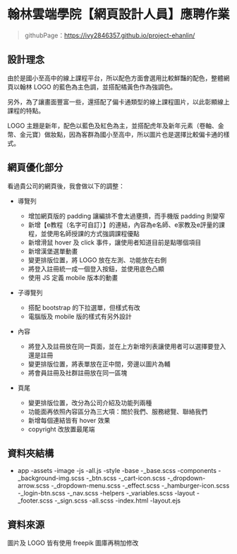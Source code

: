 # 翰林雲端學院【網頁設計人員】應聘作業

> githubPage：https://ivy2846357.github.io/project-ehanlin/

## 設計理念

由於是國小至高中的線上課程平台，所以配色方面會選用比較鮮豔的配色，整體網頁以翰林 LOGO 的藍色為主色調，並搭配橘黃色作為強調色。

另外，為了讓畫面豐富一些，還搭配了偏卡通類型的線上課程圖片，以此彰顯線上課程的特點。

LOGO 主題是新年，配色以藍色及紅色為主，並搭配虎年及新年元素（卷軸、金幣、金元寶）做妝點，因為客群為國小至高中，所以圖片也是選擇比較偏卡通的樣式。

## 網頁優化部分

看過貴公司的網頁後，我會做以下的調整：

- 導覽列
  - 增加網頁版的 padding 讓編排不會太過壅擠，而手機版 padding 則變窄
  - 新增【e教程（名字可自訂）】的連結，內容為e名師、e家教及e評量的課程，並使用名師授課的方式強調課程優點
  - 新增滑鼠 hover 及 click 事件，讓使用者知道目前是點哪個項目
  - 新增漢堡選單動畫
  - 變更排版位置，將 LOGO 放在左測、功能放在右側
  - 將登入註冊統一成一個登入按鈕，並使用底色凸顯
  - 使用 JS 定義 mobile 版本的動畫

- 子導覽列
  - 搭配 bootstrap 的下拉選單，但樣式有改
  - 電腦版及 mobile 版的樣式有另外設計

- 內容
  - 將登入及註冊放在同一頁面，並在上方新增列表讓使用者可以選擇要登入還是註冊
  - 變更排版位置，將表單放在正中間，旁邊以圖片為輔
  - 將會員註冊及社群註冊放在同一區塊

- 頁尾
  - 變更排版位置，改分為公司介紹及功能列兩種
  - 功能面再依照內容區分為三大項：關於我們、服務總覽、聯絡我們
  - 新增每個連結皆有 hover 效果
  - copyright 改放置最尾端


## 資料夾結構

- app
  -assets
    -image
    -js
      -all.js
    -style
      -base
        -_base.scss
      -components
        -_background-img.scss
        -_btn.scss
        -_cart-icon.scss
        -_dropdown-arrow.scss
        -_dropdown-menu.scss
        -_effect.scss
        -_hamburger-icon.scss
        -_login-btn.scss
        -_nav.scss
      -helpers
        -_variables.scss
      -layout
        -_footer.scss
        -_sign.scss
      -all.scss
  -index.html
  -layout.ejs

## 資料來源

圖片及 LOGO 皆有使用 freepik 圖庫再稍加修改

